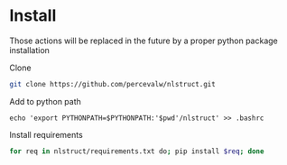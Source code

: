 # Install

Those actions will be replaced in the future by a proper python package installation

Clone
```bash
git clone https://github.com/percevalw/nlstruct.git
```

Add to python path
```
echo 'export PYTHONPATH=$PYTHONPATH:'$pwd'/nlstruct' >> .bashrc
```

Install requirements
```bash
for req in nlstruct/requirements.txt do; pip install $req; done
```

